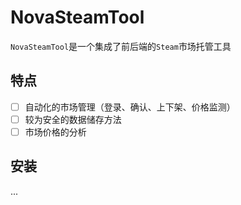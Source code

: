 # NovaSteamTool
`NovaSteamTool`是一个集成了前后端的`Steam`市场托管工具

## 特点
- [ ] 自动化的市场管理（登录、确认、上下架、价格监测）
- [ ] 较为安全的数据储存方法
- [ ] 市场价格的分析

## 安装
...

